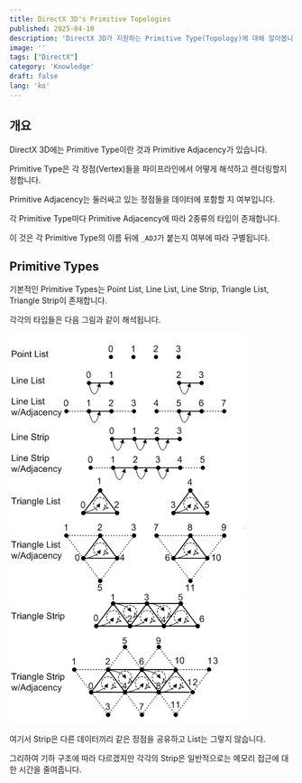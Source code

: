 ```yaml
---
title: DirectX 3D's Primitive Topologies
published: 2025-04-10
description: 'DirectX 3D가 지원하는 Primitive Type(Topology)에 대해 알아봅니다'
image: ''
tags: ["DirectX"]
category: 'Knowledge'
draft: false 
lang: 'ko'
---
```


## 개요

DirectX 3D에는 Primitive Type이란 것과 Primitive Adjacency가 있습니다.

Primitive Type은 각 정점(Vertex)들을 파이프라인에서 어떻게 해석하고 렌더링할지 정합니다.

Primitive Adjacency는 둘러싸고 있는 정점들을 데이터에 포함할 지 여부입니다.

각 Primitive Type마다 Primitive Adjacency에 따라 2종류의 타입이 존재합니다.

이 것은 각 Primitive Type의 이름 뒤에 `_ADJ`가 붙는지 여부에 따라 구별됩니다.

## Primitive Types

기본적인 Primitive Types는 Point List, Line List, Line Strip, Triangle List, Triangle Strip이 존재합니다.

각각의 타입들은 다음 그림과 같이 해석됩니다.

![img](./image.png)

여기서 Strip은 다른 데이터끼리 같은 정점을 공유하고 List는 그렇지 않습니다.

그리하여 기하 구조에 따라 다르겠지만 각각의 Strip은
일반적으로는 메모리 접근에 대한 시간을 줄여줍니다.
